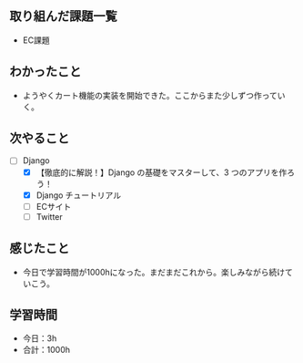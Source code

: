 ## 取り組んだ課題一覧
- EC課題

## わかったこと
- ようやくカート機能の実装を開始できた。ここからまた少しずつ作っていく。

## 次やること
- [ ] Django
   - [x] 【徹底的に解説！】Django の基礎をマスターして、3 つのアプリを作ろう！
   - [x] Django チュートリアル
   - [ ] ECサイト
   - [ ] Twitter

## 感じたこと
- 今日で学習時間が1000hになった。まだまだこれから。楽しみながら続けていこう。

## 学習時間

- 今日：3h
- 合計：1000h